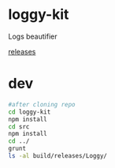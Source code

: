 loggy-kit
=========

Logs beautifier


[releases](https://github.com/megatolya/loggy-kit/releases)

dev
===

```bash
#after cloning repo
cd loggy-kit
npm install
cd src
npm install
cd ../
grunt
ls -al build/releases/Loggy/
```
